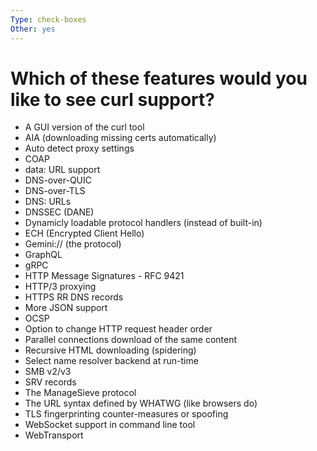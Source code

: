 ```yaml
---
Type: check-boxes
Other: yes
---
```


# Which of these features would you like to see curl support?

- A GUI version of the curl tool
- AIA (downloading missing certs automatically)
- Auto detect proxy settings
- COAP
- data: URL support
- DNS-over-QUIC
- DNS-over-TLS
- DNS: URLs
- DNSSEC (DANE)
- Dynamicly loadable protocol handlers (instead of built-in)
- ECH (Encrypted Client Hello)
- Gemini:// (the protocol)
- GraphQL
- gRPC
- HTTP Message Signatures - RFC 9421
- HTTP/3 proxying
- HTTPS RR DNS records
- More JSON support
- OCSP
- Option to change HTTP request header order
- Parallel connections download of the same content
- Recursive HTML downloading (spidering)
- Select name resolver backend at run-time
- SMB v2/v3
- SRV records
- The ManageSieve protocol
- The URL syntax defined by WHATWG (like browsers do)
- TLS fingerprinting counter-measures or spoofing
- WebSocket support in command line tool
- WebTransport
